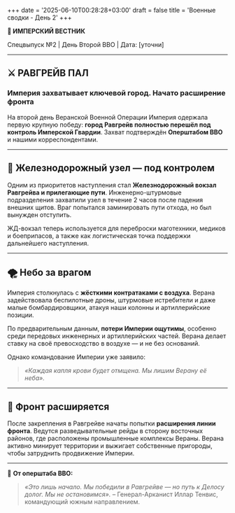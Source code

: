 +++
date = '2025-06-10T00:28:28+03:00'
draft = false
title = 'Военные сводки - День 2'
+++


 **📜 ИМПЕРСКИЙ ВЕСТНИК**

Спецвыпуск №2 | День Второй ВВО | Дата: \[уточни]

---

## ⚔️ **РАВГРЕЙВ ПАЛ**

### Империя захватывает ключевой город. Начато расширение фронта

На второй день Веранской Военной Операции Империя одержала первую крупную победу: **город Равгрейв полностью перешёл под контроль Имперской Гвардии**. Захват подтверждён **Оперштабом ВВО** и нашими корреспондентами.

---

## 🚂 **Железнодорожный узел — под контролем**

Одним из приоритетов наступления стал **Железнодорожный вокзал Равгрейва и прилегающие пути**. Инженерно-штурмовые подразделения захватили узел в течение 2 часов после падения внешних щитов. Враг попытался заминировать пути отхода, но был вынужден отступить.

ЖД-вокзал теперь используется для переброски маготехники, медиков и боеприпасов, а также как логистическая точка поддержки дальнейшего наступления.

---

## 🌪 **Небо за врагом**

Империя столкнулась с **жёсткими контратаками с воздуха**. Верана задействовала беспилотные дроны, штурмовые истребители и даже малые бомбардировщики, атакуя наши колонны и артиллерийские позиции.

По предварительным данным, **потери Империи ощутимы**, особенно среди передовых инженерных и артиллерийских частей. Верана делает ставку на своё превосходство в воздухе — и не без оснований.

Однако командование Империи уже заявило:

> *«Каждая капля крови будет отмщена. Мы лишим Верану её неба».*

---

## 🧭 **Фронт расширяется**

После закрепления в Равгрейве начаты попытки **расширения линии фронта**. Ведутся разведывательные рейды в сторону восточных районов, где расположены промышленные комплексы Вераны. Верана активно минирует территории и выжигает собственные пригороды, чтобы затруднить продвижение Империи.

---

📌 **От оперштаба ВВО:**

> *«Это лишь начало. Мы победили в Равгрейве — но путь к Делосу долог. Мы не остановимся».*
> – Генерал-Арканист Иллар Тенвис, командующий южным направлением.
